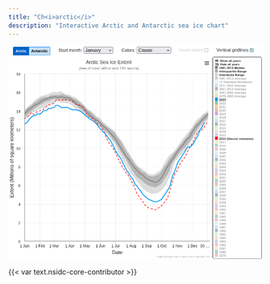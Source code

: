 ```yaml
---
title: "Ch<i>arctic</i>"
description: "Interactive Arctic and Antarctic sea ice chart"
---
```


![A screenshot of Ch_arctic_](charctic.png)

{{< var text.nsidc-core-contributor >}}
